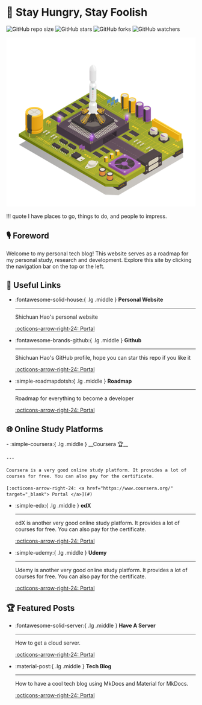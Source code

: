 <!-- ---
comments: flase
--- -->

# 🔭 Stay Hungry, Stay Foolish
![GitHub repo size](https://img.shields.io/github/repo-size/Shuaiwen-Cui/Infinity)
![GitHub stars](https://img.shields.io/github/stars/Shuaiwen-Cui/Infinity?style=social)
![GitHub forks](https://img.shields.io/github/forks/Shuaiwen-Cui/Infinity?style=social)
![GitHub watchers](https://img.shields.io/github/watchers/Shuaiwen-Cui/Infinity?style=social)

![Cover](./static/images/Cover.jpg)

!!! quote
    I have places to go, things to do, and people to impress.

## 🎙️ Foreword
Welcome to my personal tech blog! This website serves as a roadmap for my personal study, research and development. Explore this site by clicking the navigation bar on the top or the left.

## 🔗 Useful Links

<!-- to search icons, go to https://squidfunk.github.io/mkdocs-material/reference/icons-emojis/ -->

<div class="grid cards" markdown>

-   :fontawesome-solid-house:{ .lg .middle } __Personal Website__

    ---

    Shichuan Hao's personal website

    [:octicons-arrow-right-24: <a href="http://www.byteswalk.com" target="_blank"> Portal </a>](#)

<!-- -   :fontawesome-brands-linkedin:{ .lg .middle } __Linkedin Profile__

    ---

    Shuaiwen Cui's LinkedIn profile

    [:octicons-arrow-right-24: <a href="https://www.linkedin.com/in/shaun-shuaiwen-cui/" target="_blank"> Portal </a>](#) -->

-   :fontawesome-brands-github:{ .lg .middle } __Github__

    ---

    Shichuan Hao's GitHub profile, hope you can star this repo if you like it

    [:octicons-arrow-right-24: <a href="https://github.com/Shuaiwen-Cui" target="_blank"> Portal </a>](#)

<!-- -   :fontawesome-brands-researchgate:{ .lg .middle } __Researchgate__

    ---

    Shuaiwen Cui's ResearchGate profile

    [:octicons-arrow-right-24: <a href="https://www.researchgate.net/profile/Shuaiwen-Cui" target="_blank"> Portal </a>](#) -->

<!-- -   :fontawesome-brands-youtube:{ .lg .middle } __Youtube__

    ---

    Shuaiwen Cui's Youtube channel

    [:octicons-arrow-right-24: <a href="https://www.youtube.com/channel/UCGNpQ1avIeJVN2tQ2U0zHog" target="_blank"> Portal </a>](#) -->

<!-- -   :fontawesome-brands-bilibili:{ .lg .middle } __BiliBili__

    ---

    Shuaiwen Cui's Bilibili Channel

    [:octicons-arrow-right-24: <a href="https://space.bilibili.com/422612631" target="_blank"> Portal </a>](#) -->

-   :simple-roadmapdotsh:{ .lg .middle } __Roadmap__

    ---

    Roadmap for everything to become a developer

    [:octicons-arrow-right-24: <a href="https://roadmap.sh/" target="_blank"> Portal </a>](#)

</div>


## 🌐 Online Study Platforms

<div class="grid cards" markdown>
-  :simple-coursera:{ .lg .middle } __Coursera 🏆__

    ---

    Coursera is a very good online study platform. It provides a lot of courses for free. You can also pay for the certificate.

    [:octicons-arrow-right-24: <a href="https://www.coursera.org/" target="_blank"> Portal </a>](#)

- :simple-edx:{ .lg .middle } __edX__

    ---

    edX is another very good online study platform. It provides a lot of courses for free. You can also pay for the certificate.

    [:octicons-arrow-right-24: <a href="https://www.edx.org/" target="_blank"> Portal </a>](#)

- :simple-udemy:{ .lg .middle } __Udemy__

    ---

    Udemy is another very good online study platform. It provides a lot of courses for free. You can also pay for the certificate.

    [:octicons-arrow-right-24: <a href="https://www.udemy.com/" target="_blank"> Portal </a>](#)

</div>


## 🏆 Featured Posts

<div class="grid cards" markdown>

-   :fontawesome-solid-server:{ .lg .middle } __Have A Server__

    ---

    How to get a cloud server.

    [:octicons-arrow-right-24: <a href="http://www.cuishuaiwen.com:8000/CLOUD/HANDS-ON/001-HAVE-A-SERVER/have-a-server/" target="_blank"> Portal </a>](#)

-   :material-post:{ .lg .middle } __Tech Blog__

    ---

    How to have a cool tech blog using MkDocs and Material for MkDocs.

    [:octicons-arrow-right-24: <a href="http://www.cuishuaiwen.com:8000/PROJECT/TECH-BLOG/mkdocs_and_material/" target="_blank"> Portal </a>](#)

</div>
